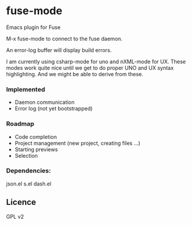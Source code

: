 # fuse-mode
Emacs plugin for Fuse

M-x fuse-mode to connect to the fuse daemon.

An error-log buffer will display build errors.

I am currently using csharp-mode for uno and nXML-mode for UX.
These modes work quite nice until we get to do proper UNO and UX syntax highlighting. And we might be able
to derive from these.


### Implemented

- Daemon communication
- Error log (not yet bootstrapped)

### Roadmap

- Code completion
- Project management (new project, creating files ...)
- Starting previews
- Selection

### Dependencies:

json.el
s.el
dash.el

## Licence

GPL v2
